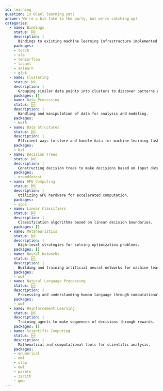 ```yaml
---
id: learning
question: Is OCaml learning yet?
answer: We're a bit late to the party, but we're catching up!
categories:
  - name: Bindings
    status: 🆘
    description: |
      Bindings to existing machine learning infrastructure implemented in other languages.
    packages:
    - torch
    - xla
    - tensorflow
    - lacaml
    - sklearn
    - glpk
  - name: Clustering
    status: 🆘
    description: |
      Grouping similar data points into clusters to discover patterns and relationships.
    packages: []
  - name: Data Processing
    status: 🆘
    description: |
      Handling and manipulation of data for analysis and modeling.
    packages:
    - hdf5
  - name: Data Structures
    status: 🆘
    description: |
      Efficient ways to store and handle data for machine learning tasks.
    packages:
    - bst
  - name: Decision Trees
    status: 🆘
    description: |
      Constructing decision trees to make decisions based on input data.
    packages:
    - orandforest
  - name: GPU Computing
    status: 🆘
    description: |
      Utilizing GPU hardware for accelerated computation.
    packages:
    - spoc
  - name: Linear Classifiers
    status: 🆘
    description: |
      Classification algorithms based on linear decision boundaries.
    packages: []
  - name: Metaheuristics
    status: 🆘
    description: |
      High-level strategies for solving optimization problems.
    packages: []
  - name: Neural Networks
    status: 🆘
    description: |
      Building and training artificial neural networks for machine learning.
    packages:
    - owl
  - name: Natural Language Processing
    status: 🆘
    description: |
      Processing and understanding human language through computational methods.
    packages:
    - owl
  - name: Reinforcement Learning
    status: 🆘
    description: |
      Training agents to make sequences of decisions through rewards.
    packages: []
  - name: Scientific Computing
    status: 🆘
    description: |
      Mathematical and computational tools for scientific analysis.
    packages:
    - onumerical
    - oml
    - slap
    - owl
    - pareto
    - zarith
    - gmp
---
```


